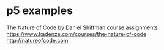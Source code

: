 # p5 examples

The Nature of Code by Daniel Shiffman course assignments  
https://www.kadenze.com/courses/the-nature-of-code  
http://natureofcode.com  
